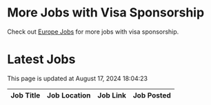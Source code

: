 # More Jobs with Visa Sponsorship

Check out [Europe Jobs](https://github.com/sureshparimi/europejobs#latest-jobs) for more jobs with visa sponsorship.

# Latest Jobs

This page is updated at August 17, 2024 18:04:23

| Job Title | Job Location | Job Link | Job Posted |
| --- | --- | --- | --- |
